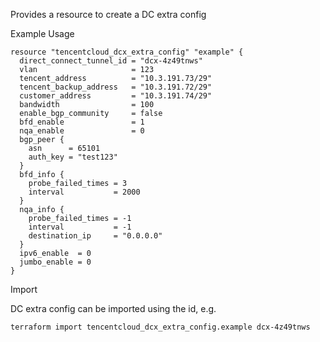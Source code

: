Provides a resource to create a DC extra config

Example Usage

```hcl
resource "tencentcloud_dcx_extra_config" "example" {
  direct_connect_tunnel_id = "dcx-4z49tnws"
  vlan                     = 123
  tencent_address          = "10.3.191.73/29"
  tencent_backup_address   = "10.3.191.72/29"
  customer_address         = "10.3.191.74/29"
  bandwidth                = 100
  enable_bgp_community     = false
  bfd_enable               = 1
  nqa_enable               = 0
  bgp_peer {
    asn      = 65101
    auth_key = "test123"
  }
  bfd_info {
    probe_failed_times = 3
    interval           = 2000
  }
  nqa_info {
    probe_failed_times = -1
    interval           = -1
    destination_ip     = "0.0.0.0"
  }
  ipv6_enable  = 0
  jumbo_enable = 0
}
```

Import

DC extra config can be imported using the id, e.g.

```
terraform import tencentcloud_dcx_extra_config.example dcx-4z49tnws
```